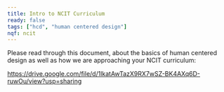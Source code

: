 ```yaml
---
title: Intro to NCIT Curriculum
ready: false
tags: ["hcd", "human centered design"]
nqf: ncit
---
```


Please read through this document, about the basics of human centered design as well as how we are approaching your NCIT curriculum:

https://drive.google.com/file/d/1lkatAwTazX9RX7wSZ-BK4AXq6D-ruwOu/view?usp=sharing